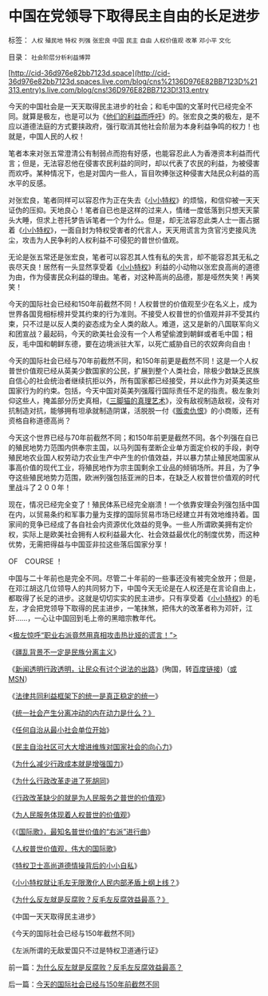 # 中国在党领导下取得民主自由的长足进步

标签： `人权` `殖民地` `特权` `列强` `张宏良` `中国` `民主` `自由` `人权价值观` `改革` `邓小平` `文化` 

目录： `社会阶层分析利益博羿`

[http://cid-36d976e82bb7123d.space](http://cid-36d976e82bb7123d.spaces.live.com/blog/cns%2136D976E82BB7123D%21313.entry)s.live.com/blog/cns!36D976E82BB7123D!313.entry

今天的中国社会是一天天取得民主进步的社会；和毛中国的文革时代已经完全不同。就算是极左，也是可以为《[他们的利益而呼吁](../../../2009/3/24/大学无书！每个人都有个人利益观点发言权.md)》的。张宏良之类的极左，是不应以道德法庭的方式要挟政府，强行取消其他社会阶层为本身利益争鸣的权力！也就是，中国人民的人权！

笔者本来对张五常澄清公有制弱点而抱有好感，也能容忍此人为香港资本利益而代言；但是，无法容忍他在侵害农民利益的同时，却以代表了农民的利益，为被侵害而欢呼。某种情况下，也是对国内一些人，盲目吹捧张这种侵害大陆民众利益的高水平的反感。

对张宏良，笔者同样可以容忍作为正在失去《[小小特权](../../../2009/6/7/贴木儿邪教的极端可能只是退而无忧的小小的特权.md)》的烦恼，和信仰被一天天证伪的压抑。天地良心！笔者自已也是这样的过来人，情绪一度低落到只想天天蒙头大睡，但求上苍托梦告诉笔者一个为什么。但是，却无法容忍此类人士一面占据着《[小小特权](../../../2009/6/7/贴木儿邪教的极端可能只是退而无忧的小小的特权.md)》，一面自封为特权受害者的代言人，天天用谎言为贪官污吏接风洗尘，攻击为人民争利的人权利益不可侵犯的普世价值观。

无论是张五常还是张宏良，笔者可以容忍其人性有私的失言，却不能容忍其无私之丧尽天良！居然有一头显然享受着《[小小特权](../../../2009/6/7/贴木儿邪教的极端可能只是退而无忧的小小的特权.md)》利益的小动物以张宏良高尚的道德为由，作为侵害民众利益的理由。笔者，对这种高尚的品德，那是哑然失笑！再笑笑！

今天的国际社会已经和150年前截然不同！人权普世的价值观至少在名义上，成为世界各国竞相标榜并受其约束的行为准则。不接受人权普世的价值观并非不受其约束，只不过是以反人类的姿态成为全人类的敌人。难道，这又是新的八国联军向义和团宣战？最起码，今天的欧美社会没有一个人希望偷渡到朝鲜或者毛中国；相反，毛中国和朝鲜东德，要在边境派驻大军，以死亡威胁自已的农奴奔向自由！

今天的国际社会已经与70年前截然不同，和150年前更是截然不同！这是一个人权普世价值观已经从英美少数国家的公民，扩展到整个人类社会，除极少数缺乏民族自信心的社会统治者继续抗拒以外，所有国家都已经接受，并以此作为对英美这些国家行为的约束。包括，今天中国对英美列强履行国际责任不足的指责。极左象刘仰这些人，掩盖部分历史真相，《[三脚猫的真理艺术](../../../2009/7/10/三脚猫真理艺术.md)》，没有敌视制造敌视，没有对抗制造对抗，能够拥有坦承就制造阴谋，活脱脱一付《[贩卖仇恨](http://hi.baidu.com/darthchn/blog/item/ed4ad95838c09f232934f03c.html)》的小商贩，还有资格自称道德高尚？

今天这个世界已经与70年前截然不同；和150年前更是截然不同。各个列强在自已的殖民地势力范围内供奉宗主国，以马列国有垄断企业单方面定价权的手段，剥夺殖民地农业国人权劳动力农业生产中产生的价值效益，并以暴力禁止殖民地国家从事高价值的现代工业，将殖民地作为宗主国剩余工业品的倾销场所。并且，为了争夺这些殖民地势力范围，欧洲列强包括亚洲的日本，在缺乏人权普世价值观的时代里战斗了２００年！

现在，情况已经完全变了！殖民体系已经完全崩溃！一个依靠安理会列强包括中国在内，以贸易条约和军事力量为支撑的国际贸易市场已经建立并有效地维持着。国家间的竞争已经成了各自社会内资源优化效益的竞争。一些人所谓欧美拥有定价权，实际上是欧美社会拥有人权利益最大化、社会效益最优化的制度优势，而这种优势，无需把得益与中国亚非拉这些落后国家分享！

OF　COURSE ！

中国与二十年前也是完全不同。尽管二十年前的一些事还没有被完全放开；但是，在邓江胡这几位领导人的共同努力下，中国今天无论是在人权还是在言论自由上，都取得了长足的进步。这就是切切实实的民主进步。只有享受着《[小小特权](../../../2009/6/7/贴木儿邪教的极端可能只是退而无忧的小小的特权.md)》的毛左，才会把党领导下取得的民主进步，一笔抹煞，把伟大的改革者称为邓奸，江奸……，一心让中国回到毛上帝的黑暗宗教年代。



<[极左惊呼“职业右派竟然用真相攻击热比娅的谎言！”>](../../../2009/7/14/“职业右派竟然用真相攻击热比娅的谎言！”.md)

《[疆乱背景不一定是民族分离主义](http://blog.sina.com.cn/s/blog_5563a64d0100dqjw.html)》

《[新闻透明行政透明，让民众有讨个说法的出路](http://blog.sina.com.cn/s/blog_5563a64d0100dqxa.html)》(殉国，转[百度链接](http://hi.baidu.com/darthchn/blog/item/f29c7acf527aad0a92457e96.html))（[或MSN](http://cid-36d976e82bb7123d.spaces.live.com/blog/cns%2136D976E82BB7123D%21294.entry)）

《[法律共同利益框架下的统一是真正稳定的统一](../../../2009/7/12/法律共同利益框架下的统一是真正稳定的统一.md)》

《[统一社会产生分离冲动的内在动力是什么？》](../../../2009/7/13/统一社会产生分离冲动的内在动力是什么？.md)

《[任何自治从最小社会单位开始](../../../2009/7/13/社区自治从最小单位开始.md)》

《[民主自治社区可大大增进维族对国家社会的向心力](../../../2009/7/13/民主自治社区可大大增进维族对中国社会的向心力.md)》

《[为什么减少行政成本就是增强国力](../../../2009/7/13/为什么减少行政成本就是增强国力.md)》

《[为什么行政改革走进了死胡同](http://blog.sina.com.cn/s/blog_5563a64d0100drnb.html)》

《[行政改革缺少的就是为人民服务之普世的价值观](../../../2009/7/14/行政改革缺少的就是为人民服务之普世的价值观.md)》

《[为人民服务体现着人权普世的价值观](../../../2009/7/14/为人民服务体现的正是人权普世的价值观.md)》

《《[国际歌》，最知名普世价值的“右派”进行曲](../../../2009/7/15/《国际歌》，人权普世价值观的进行曲.md)》

《[人权普世价值观，伟大的国际歌](../../../2009/7/15/人权普世价值观——伟大的国际歌.md)》

《[特权卫士高尚道德情操背后的小小自私](../../../2009/7/15/特权卫士高尚道德情操背后的小小自私.md)》

《[小小特权就让毛左无限激化人民内部矛盾上纲上线？](../../../2009/7/15/为何要无限激化人民内部矛盾.md)》

《[为什么反左就是反腐败？反毛左反腐效益最高？》](../../../2009/7/15/为什么反左就是反腐败？反毛左反腐效益最高？.md)

《中国一天天取得民主进步》

《今天的国际社会已经与150年截然不同》

《左派所谓的无敌爱国只不过是特权卫道通行证》



前一篇：[为什么反左就是反腐败？反毛左反腐效益最高？](../../../2009/7/15/为什么反左就是反腐败？反毛左反腐效益最高？.md)

后一篇：[今天的国际社会已经与150年前截然不同](../../../2009/7/16/今天的国际社会已经与150年前截然不同.md)